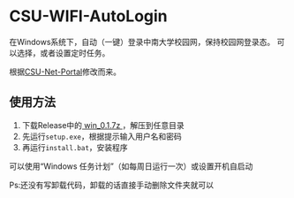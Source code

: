 # CSU-WIFI-AutoLogin
在Windows系统下，自动（一键）登录中南大学校园网，保持校园网登录态。
可以选择，或者设置定时任务。

根据[CSU-Net-Portal](https://github.com/barkure/CSU-Net-Portal)修改而来。
## 使用方法

1. 下载Release中的[ win_0.1.7z ](https://github.com/CSU-Index/CSU-WIFI-AutoLogin/releases/download/v0.1/win_0.1.7z)
   ，解压到任意目录
2. 先运行`setup.exe`，根据提示输入用户名和密码
3. 再运行`install.bat`，安装程序

可以使用“Windows 任务计划”（如每周日运行一次）或设置开机自启动

Ps:还没有写卸载代码，卸载的话直接手动删除文件夹就可以